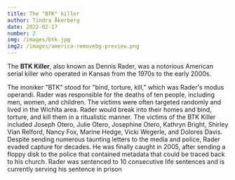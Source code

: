 ```yaml
---
title: The "BTK" killer
author: Tindra Åkerberg
date: 2022-02-17
number: 2
img: /images/btk.jpg
img2: /images/america-removebg-preview.png
---
```

The **BTK Killer**, also known as Dennis Rader, was a notorious American serial killer who operated in Kansas from the 1970s to the early 2000s. 
<!--more-->
The moniker "BTK" stood for "bind, torture, kill," which was Rader's modus operandi. Rader was responsible for the deaths of ten people, including men, women, and children. 
The victims were often targeted randomly and lived in the Wichita area. Rader would break into their homes and bind, torture, and kill them in a ritualistic manner. The victims of the BTK Killer included Joseph Otero, Julie Otero, Josephine Otero, Kathryn Bright, Shirley Vian Relford, 
Nancy Fox, Marine Hedge, Vicki Wegerle, and Dolores Davis. Despite sending numerous taunting letters to the media and police, Rader evaded capture for decades. He was finally caught in 2005, after sending a floppy disk to the police that contained metadata that could be traced back to his church. Rader was sentenced to 10 consecutive life sentences and is currently serving his sentence in prison